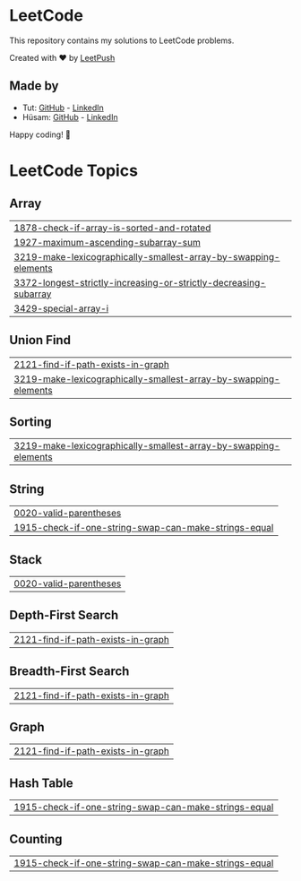 # LeetCode

This repository contains my solutions to LeetCode problems.

Created with :heart: by [LeetPush](https://github.com/husamahmud/LeetPush)

 ## Made by 
 - Tut: [GitHub](https://github.com/TutTrue) - [LinkedIn](https://www.linkedin.com/in/mahmoud-hamdy-8b6825245/)
 - Hüsam: [GitHub](https://github.com/husamahmud) - [LinkedIn](https://www.linkedin.com/in/husamahmud/)

 Happy coding! 🚀
<!---LeetCode Topics Start-->
# LeetCode Topics
## Array
|  |
| ------- |
| [1878-check-if-array-is-sorted-and-rotated](https://github.com/Nishant0073/BrainTunning/tree/master/1878-check-if-array-is-sorted-and-rotated) |
| [1927-maximum-ascending-subarray-sum](https://github.com/Nishant0073/BrainTunning/tree/master/1927-maximum-ascending-subarray-sum) |
| [3219-make-lexicographically-smallest-array-by-swapping-elements](https://github.com/Nishant0073/BrainTunning/tree/master/3219-make-lexicographically-smallest-array-by-swapping-elements) |
| [3372-longest-strictly-increasing-or-strictly-decreasing-subarray](https://github.com/Nishant0073/BrainTunning/tree/master/3372-longest-strictly-increasing-or-strictly-decreasing-subarray) |
| [3429-special-array-i](https://github.com/Nishant0073/BrainTunning/tree/master/3429-special-array-i) |
## Union Find
|  |
| ------- |
| [2121-find-if-path-exists-in-graph](https://github.com/Nishant0073/BrainTunning/tree/master/2121-find-if-path-exists-in-graph) |
| [3219-make-lexicographically-smallest-array-by-swapping-elements](https://github.com/Nishant0073/BrainTunning/tree/master/3219-make-lexicographically-smallest-array-by-swapping-elements) |
## Sorting
|  |
| ------- |
| [3219-make-lexicographically-smallest-array-by-swapping-elements](https://github.com/Nishant0073/BrainTunning/tree/master/3219-make-lexicographically-smallest-array-by-swapping-elements) |
## String
|  |
| ------- |
| [0020-valid-parentheses](https://github.com/Nishant0073/BrainTunning/tree/master/0020-valid-parentheses) |
| [1915-check-if-one-string-swap-can-make-strings-equal](https://github.com/Nishant0073/BrainTunning/tree/master/1915-check-if-one-string-swap-can-make-strings-equal) |
## Stack
|  |
| ------- |
| [0020-valid-parentheses](https://github.com/Nishant0073/BrainTunning/tree/master/0020-valid-parentheses) |
## Depth-First Search
|  |
| ------- |
| [2121-find-if-path-exists-in-graph](https://github.com/Nishant0073/BrainTunning/tree/master/2121-find-if-path-exists-in-graph) |
## Breadth-First Search
|  |
| ------- |
| [2121-find-if-path-exists-in-graph](https://github.com/Nishant0073/BrainTunning/tree/master/2121-find-if-path-exists-in-graph) |
## Graph
|  |
| ------- |
| [2121-find-if-path-exists-in-graph](https://github.com/Nishant0073/BrainTunning/tree/master/2121-find-if-path-exists-in-graph) |
## Hash Table
|  |
| ------- |
| [1915-check-if-one-string-swap-can-make-strings-equal](https://github.com/Nishant0073/BrainTunning/tree/master/1915-check-if-one-string-swap-can-make-strings-equal) |
## Counting
|  |
| ------- |
| [1915-check-if-one-string-swap-can-make-strings-equal](https://github.com/Nishant0073/BrainTunning/tree/master/1915-check-if-one-string-swap-can-make-strings-equal) |
<!---LeetCode Topics End-->